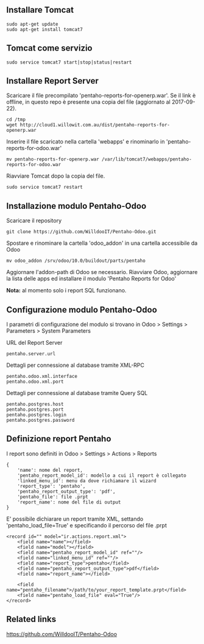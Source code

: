 ## Installare Tomcat

	sudo apt-get update
	sudo apt-get install tomcat7


## Tomcat come servizio

	sudo service tomcat7 start|stop|status|restart


## Installare Report Server
Scaricare il file precompilato 'pentaho-reports-for-openerp.war'.
Se il link è offline, in questo repo è presente una copia del file (aggiornato al 2017-09-22).

	cd /tmp
	wget http://cloud1.willowit.com.au/dist/pentaho-reports-for-openerp.war

Inserire il file scaricato nella cartella 'webapps' e rinominarlo in 'pentaho-reports-for-odoo.war'

	mv pentaho-reports-for-openerp.war /var/lib/tomcat7/webapps/pentaho-reports-for-odoo.war

Riavviare Tomcat dopo la copia del file.

	sudo service tomcat7 restart


## Installazione modulo Pentaho-Odoo
Scaricare il repository

	git clone https://github.com/WilldooIT/Pentaho-Odoo.git

Spostare e rinominare la cartella 'odoo_addon' in una cartella accessibile da Odoo

	mv odoo_addon /srv/odoo/10.0/buildout/parts/pentaho

Aggiornare l'addon-path di Odoo se necessario. Riavviare Odoo, aggiornare la lista delle apps ed installare il modulo 'Pentaho Reports for Odoo'

**Nota:** al momento solo i report SQL funzionano.


## Configurazione modulo Pentaho-Odoo
I parametri di configurazione del modulo si trovano in Odoo > Settings > Parameters > System Parameters

URL del Report Server

	pentaho.server.url

Dettagli per connessione al database tramite XML-RPC

	pentaho.odoo.xml.interface
	pentaho.odoo.xml.port

Dettagli per connessione al database tramite Query SQL

	pentaho.postgres.host
	pentaho.postgres.port
	pentaho.postgres.login
	pentaho.postgres.password


## Definizione report Pentaho
I report sono definiti in Odoo > Settings > Actions > Reports

	{
		'name': nome del report,
		'pentaho_report_model_id': modello a cui il report è collegato
		'linked_menu_id': menu da dove richiamare il wizard
		'report_type': 'pentaho',
		'pentaho_report_output_type': 'pdf',
		'pentaho_file': file .prpt
		'report_name': nome del file di output
	}

E' possibile dichiarare un report tramite XML, settando 'pentaho_load_file=True' e specificando il percorso del file .prpt

	<record id="" model="ir.actions.report.xml">
		<field name="name"></field>
		<field name="model"></field>
		<field name="pentaho_report_model_id" ref=""/>
		<field name="linked_menu_id" ref=""/>
		<field name="report_type">pentaho</field>
		<field name="pentaho_report_output_type">pdf</field>
		<field name="report_name"></field>

		<field name="pentaho_filename">/path/to/your_report_template.prpt</field>
		<field name="pentaho_load_file" eval="True"/>
	</record>


## Related links
https://github.com/WilldooIT/Pentaho-Odoo